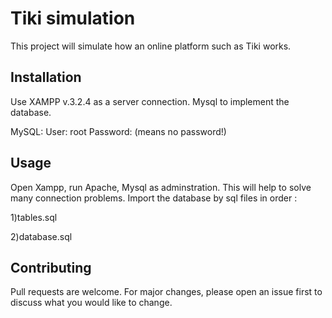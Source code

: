 # Tiki simulation

This project will simulate how an online platform such as Tiki works.

## Installation

Use XAMPP v.3.2.4 as a server connection. Mysql to implement the database.

MySQL:
   User: root
   Password:
   (means no password!)

## Usage

Open Xampp, run Apache, Mysql as adminstration. This will help to solve many connection problems.
Import the database by sql files in order : 

1)tables.sql

2)database.sql

## Contributing
Pull requests are welcome. For major changes, please open an issue first to discuss what you would like to change.

